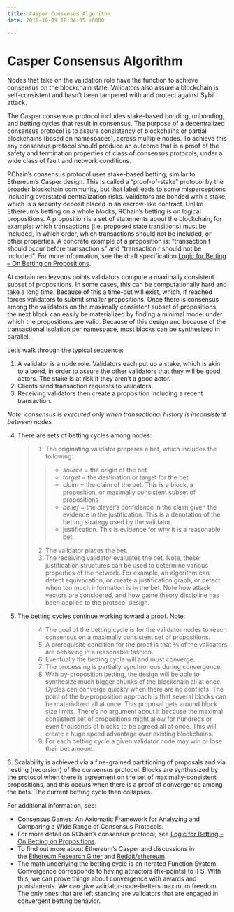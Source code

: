 ```yaml
---
title: Casper Consensus Algorithm
date: 2018-10-09 18:34:05 +0000

---
```

# Casper Consensus Algorithm

Nodes that take on the validation role have the function to achieve consensus on the blockchain state. Validators also assure a blockchain is self-consistent and hasn’t been tampered with and protect against Sybil attack.

The Casper consensus protocol includes stake-based bonding, unbonding, and betting cycles that result in consensus. The purpose of a decentralized consensus protocol is to assure consistency of blockchains or partial blockchains (based on namespaces), across multiple nodes. To achieve this any consensus protocol should produce an outcome that is a proof of the safety and termination properties of class of consensus protocols, under a wide class of fault and network conditions.

RChain’s consensus protocol uses stake-based betting, similar to Ethereum’s Casper design. This is called a “proof-of-stake” protocol by the broader blockchain community, but that label leads to some misperceptions including overstated centralization risks. Validators are bonded with a stake, which is a security deposit placed in an escrow-like contract. Unlike Ethereum’s betting on a whole blocks, RChain’s betting is on logical propositions. A proposition is a set of statements about the blockchain, for example: which transactions (i.e. proposed state transitions) must be included, in which order, which transactions should not be included, or other properties. A concrete example of a proposition is: “transaction t should occur before transaction s” and “transaction r should not be included”. For more information, see the draft specification [Logic for Betting – On Betting on Propositions](https://docs.google.com/document/d/1ZHaCXMlDZv-okGcRJ6P4-zWdqVDJSe-9bvEZe9jwpig/edit).

At certain rendezvous points validators compute a maximally consistent subset of propositions. In some cases, this can be computationally hard and take a long time. Because of this a time-out will exist, which, if reached forces validators to submit smaller propositions. Once there is consensus among the validators on the maximally consistent subset of propositions, the next block can easily be materialized by finding a minimal model under which the propositions are valid. Because of this design and because of the transactional isolation per namespace, most blocks can be synthesized in parallel.

Let’s walk through the typical sequence:

1. A validator is a node role. Validators each put up a stake, which is akin to a bond, in order to assure the other validators that they will be good actors. The stake is at risk if they aren’t a good actor.
2. Clients send transaction requests to validators.
3. Receiving validators then create a proposition including a recent transaction.

_Note: consensus is executed only when transactional history is inconsistent between nodes_

4. There are sets of betting cycles among nodes:

   > 1. The originating validator prepares a bet, which includes the following:
   >
   > > * _source_ = the origin of the bet
   > > * _target_ = the destination or target for the bet
   > > * _claim_ = the claim of the bet. This is a block, a proposition, or maximally consistent subset of propositions
   > > * _belief_ = the player’s confidence in the claim given the evidence in the justification. This is a denotation of the betting strategy used by the validator.
   > > * justification. This is evidence for why it is a reasonable bet.
   > 2. The validator places the bet.
   > 3. The receiving validator evaluates the bet. Note, these justification structures can be used to determine various properties of the network. For example, an algorithm can detect equivocation, or create a justification graph, or detect when too much information is in the bet. Note how attack vectors are considered, and how game theory discipline has been applied to the protocol design.
5. The betting cycles continue working toward a proof. Note:

   > 4. The goal of the betting cycle is for the validator nodes to reach consensus on a maximally consistent set of propositions.
   > 5. A prerequisite condition for the proof is that ⅔ of the validators are behaving in a reasonable fashion.
   > 6. Eventually the betting cycle will and must converge.
   > 7. The processing is partially synchronous during convergence.
   > 8. With by-proposition betting, the design will be able to synthesize much bigger chunks of the blockchain all at once. Cycles can converge quickly when there are no conflicts. The point of the by-proposition approach is that several blocks can be materialized all at once. This proposal gets around block size limits. There’s no argument about it because the maximal consistent set of propositions might allow for hundreds or even thousands of blocks to be agreed all at once. This will create a huge speed advantage over existing blockchains.
   > 9. For each betting cycle a given validator node may win or lose their bet amount.

6\. Scalability is achieved via a fine-grained partitioning of proposals and via nesting (recursion) of the consensus protocol. Blocks are synthesized by the protocol when there is agreement on the set of maximally-consistent propositions, and this occurs when there is a proof of convergence among the bets. The current betting cycle then collapses.

For additional information, see:

* [Consensus Games](https://github.com/leithaus/pi4u/blob/master/cg/cg.pdf): An Axiomatic Framework for Analyzing and Comparing a Wide Range of Consensus Protocols.
* For more detail on RChain’s consensus protocol, see [Logic for Betting – On Betting on Propositions](https://docs.google.com/document/d/1ZHaCXMlDZv-okGcRJ6P4-zWdqVDJSe-9bvEZe9jwpig/edit).
* To find out more about Ethereum’s Casper and discussions in the [Ethereum Research Gitter](https://gitter.im/ethereum/research) and [Reddit/ethereum](https://www.reddit.com/r/ethereum).
* The math underlying the betting cycle is an Iterated Function System. Convergence corresponds to having attractors (fix-points) to IFS. With this, we can prove things about convergence with awards and punishments. We can give validator-node-betters maximum freedom. The only ones that are left standing are validators that are engaged in convergent betting behavior.